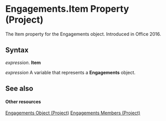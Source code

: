 
# Engagements.Item Property (Project)

The Item property for the Engagements object. Introduced in Office 2016.


## Syntax

 _expression_. **Item**

 _expression_ A variable that represents a **Engagements** object.


## See also


#### Other resources


[Engagements Object (Project)](4986802b-1d53-7bc6-0bc7-6a5b83855628.md)
[Engagements Members (Project)](a1851a7d-96e5-c523-4ccb-66c5a91220b0.md)